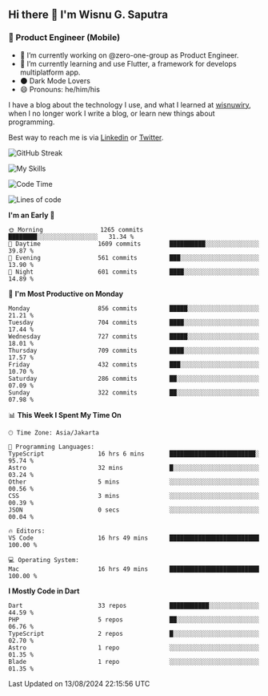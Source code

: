 ## Hi there 👋 I'm Wisnu G. Saputra

### :mobile_phone_off: Product Engineer (Mobile)

- 🔭 I’m currently working on @zero-one-group as Product Engineer.
- 🌱 I’m currently learning and use Flutter, a framework for develops multiplatform app.
- 🌑 Dark Mode Lovers
- 😄 Pronouns: he/him/his

I have a blog about the technology I use, and what I learned at [wisnuwiry](https://wisnuwiry.space/), when I no longer work I write a blog, or learn new things about programming.

Best way to reach me is via [Linkedin](https://www.linkedin.com/in/wisnu-saputra/) or [Twitter](https://twitter.com/wisnuwiry).

![GitHub Streak](https://streak-stats.demolab.com?user=wisnuwiry&theme=dark&hide_border=true)

![My Skills](https://skillicons.dev/icons?i=dart,flutter,kotlin,swift,go,js,css,neovim,git,linux&perline=5)

<!--START_SECTION:waka-->
![Code Time](http://img.shields.io/badge/Code%20Time-1%2C502%20hrs%2056%20mins-blue)

![Lines of code](https://img.shields.io/badge/From%20Hello%20World%20I%27ve%20Written-5.8%20million%20lines%20of%20code-blue)

**I'm an Early 🐤** 

```text
🌞 Morning                1265 commits        ████████░░░░░░░░░░░░░░░░░   31.34 % 
🌆 Daytime                1609 commits        ██████████░░░░░░░░░░░░░░░   39.87 % 
🌃 Evening                561 commits         ███░░░░░░░░░░░░░░░░░░░░░░   13.90 % 
🌙 Night                  601 commits         ████░░░░░░░░░░░░░░░░░░░░░   14.89 % 
```
📅 **I'm Most Productive on Monday** 

```text
Monday                   856 commits         █████░░░░░░░░░░░░░░░░░░░░   21.21 % 
Tuesday                  704 commits         ████░░░░░░░░░░░░░░░░░░░░░   17.44 % 
Wednesday                727 commits         █████░░░░░░░░░░░░░░░░░░░░   18.01 % 
Thursday                 709 commits         ████░░░░░░░░░░░░░░░░░░░░░   17.57 % 
Friday                   432 commits         ███░░░░░░░░░░░░░░░░░░░░░░   10.70 % 
Saturday                 286 commits         ██░░░░░░░░░░░░░░░░░░░░░░░   07.09 % 
Sunday                   322 commits         ██░░░░░░░░░░░░░░░░░░░░░░░   07.98 % 
```


📊 **This Week I Spent My Time On** 

```text
🕑︎ Time Zone: Asia/Jakarta

💬 Programming Languages: 
TypeScript               16 hrs 6 mins       ████████████████████████░   95.74 % 
Astro                    32 mins             █░░░░░░░░░░░░░░░░░░░░░░░░   03.24 % 
Other                    5 mins              ░░░░░░░░░░░░░░░░░░░░░░░░░   00.56 % 
CSS                      3 mins              ░░░░░░░░░░░░░░░░░░░░░░░░░   00.39 % 
JSON                     0 secs              ░░░░░░░░░░░░░░░░░░░░░░░░░   00.04 % 

🔥 Editors: 
VS Code                  16 hrs 49 mins      █████████████████████████   100.00 % 

💻 Operating System: 
Mac                      16 hrs 49 mins      █████████████████████████   100.00 % 
```

**I Mostly Code in Dart** 

```text
Dart                     33 repos            ███████████░░░░░░░░░░░░░░   44.59 % 
PHP                      5 repos             ██░░░░░░░░░░░░░░░░░░░░░░░   06.76 % 
TypeScript               2 repos             █░░░░░░░░░░░░░░░░░░░░░░░░   02.70 % 
Astro                    1 repo              ░░░░░░░░░░░░░░░░░░░░░░░░░   01.35 % 
Blade                    1 repo              ░░░░░░░░░░░░░░░░░░░░░░░░░   01.35 % 
```




 Last Updated on 13/08/2024 22:15:56 UTC
<!--END_SECTION:waka-->
